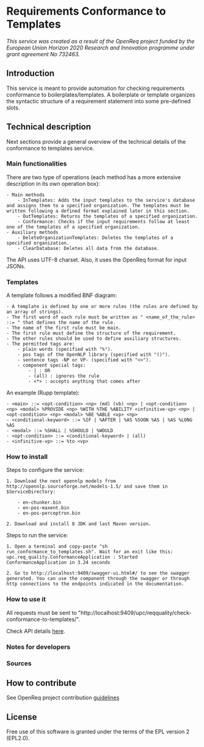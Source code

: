 # Requirements Conformance to Templates

_This service was created as a result of the OpenReq project funded by the European Union Horizon 2020 Research and Innovation programme under grant agreement No 732463._

## Introduction

This service is meant to provide automation for checking requirements conformance to boilerplates/templates. A boilerplate or template organizes the syntactic structure of a requirement statement into some pre-defined slots.

## Technical description

Next sections provide a general overview of the technical details of the conformance to templates service.

### Main functionalities

There are two type of operations (each method has a more extensive description in its own operation box):

    - Main methods
        - InTemplates: Adds the input templates to the service's database and assigns them to a specified organization. The templates must be written following a defined format explained later in this section.
        - OutTemplates: Returns the templates of a specified organization.
        - Conformance: Checks if the input requirements follow at least one of the templates of a specified organization.
    - Auxiliary methods
        - DeleteOrganizationTemplates: Deletes the templates of a specified organization.
        - ClearDatabase: Deletes all data from the database.

The API uses UTF-8 charset. Also, it uses the OpenReq format for input JSONs.

### Templates

A template follows a modified BNF diagram:

    - A template is defined by one or more rules (the rules are defined by an array of strings).
    - The first word of each rule must be written as " <name_of_the_rule> ::= " that defines the name of the rule.
    - The name of the first rule must be main.
    - The first rule must define the structure of the requirement.
    - The other rules should be used to define auxiliary structures.
    - The permitted tags are:
        - plain words (specified with "%").
        - pos tags of the OpenNLP library (specified with "()").
        - sentence tags -NP or VP- (specified with "<>").
        - component special tags:
            - | : OR
            - (all) : ignores the rule
            - <*> : accepts anything that comes after

        
An example (Rupp template):

    - <main> ::= <opt-condition> <np> (md) (vb) <np> | <opt-condition> <np> <modal> %PROVIDE <np> %WITH %THE %ABILITY <infinitive-vp> <np> | <opt-condition> <np> <modal> %BE %ABLE <vp> <np>
    - <conditional-keyword> ::= %IF | %AFTER | %AS %SOON %AS | %AS %LONG %AS
    - <modal> ::= %SHALL | %SHOULD | %WOULD
    - <opt-condition> ::= <conditional-keyword> | (all)
    - <infinitive-vp> ::= %to <vp>


### How to install

Steps to configure the service:

    1. Download the next opennlp models from http://opennlp.sourceforge.net/models-1.5/ and save them in $ServiceDirectory:

        - en-chunker.bin
        - en-pos-maxent.bin
        - en-pos-perceptron.bin

    2. Download and install 8 JDK and last Maven version. 

Steps to run the service:

    1. Open a terminal and copy-paste "sh run_conformance_to_templates.sh". Wait for an exit like this: upc.req_quality.ConformanceApplication : Started ConformanceApplication in 3.24 seconds

    2. Go to http://localhost:9409/swagger-ui.html#/ to see the swagger generated. You can use the component through the swagger or through http connections to the endpoints indicated in the documentation. 

### How to use it

All requests must be sent to "http://localhost:9409/upc/reqquality/check-conformance-to-templates/".

Check API details [here](http://217.172.12.199:9409/swagger-ui.html).

### Notes for developers

### Sources


## How to contribute

See OpenReq project contribution [guidelines](https://github.com/OpenReqEU/OpenReq/blob/master/CONTRIBUTING.md)

## License

Free use of this software is granted under the terms of the EPL version 2 (EPL2.0).
